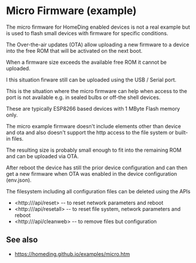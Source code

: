 # Micro Firmware (example)

The micro firmware for HomeDing enabled devices is not a real example but is used to flash small devices
with firmware for specific conditions.

The Over-the-air updates (OTA) allow uploading a new firmware to a device into the free ROM
that will be activated on the next boot.

When a firmware size exceeds the available free ROM it cannot be uploaded.

I this situation firware still can be uploaded using the USB / Serial port.

This is the situation where the micro firmware can help when access to the port is not available
e.g. in sealed bulbs or off-the shell devices.

These are typically ESP8266 based devices with 1 MByte Flash memory only.

The micro example firmware doesn't include elements other than device and ota and also doesn't support the http
access to the file system or built-in files.

The resulting size is probably small enough to fit into the remaining ROM and can be uploaded via OTA.

After reboot the device has still the prior device configuration and can then get a new firmware when OTA was enabled in the device configuration (env.json).

The filesystem including all configuration files can be deleted using the APIs

* <http://<devicename>/api/reset> --  to reset network parameters and reboot
* <http://<devicename>/api/resetall> -- to reset file system, network parameters and reboot
* <http://<devicename>/api/cleanweb> -- to remove files but configuration


## See also

* <https://homeding.github.io/examples/micro.htm>
